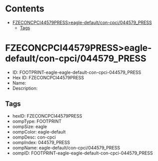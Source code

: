 



Contents
========

* [FZECONCPCI44579PRESS>eagle-default/con-cpci/044579_PRESS](#fzeconcpci44579presseagle-defaultcon-cpci044579_press)
	* [Tags](#tags)

# FZECONCPCI44579PRESS>eagle-default/con-cpci/044579_PRESS

- ID: FOOTPRINT-eagle-eagle-default-con-cpci-044579_PRESS
- Hex ID: FZECONCPCI44579PRESS
- Name: 
- Description: 

## Tags

- hexID: FZECONCPCI44579PRESS
- oompType: FOOTPRINT
- oompSize: eagle
- oompColor: eagle-default
- oompDesc: con-cpci
- oompIndex: 044579_PRESS
- oompName: eagle-default/con-cpci/044579_PRESS
- oompID: FOOTPRINT-eagle-eagle-default-con-cpci-044579_PRESS

